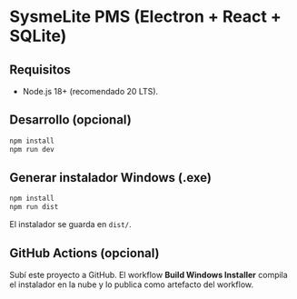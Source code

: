 # SysmeLite PMS (Electron + React + SQLite)

## Requisitos
- Node.js 18+ (recomendado 20 LTS).

## Desarrollo (opcional)
```bash
npm install
npm run dev
```

## Generar instalador Windows (.exe)
```bash
npm install
npm run dist
```
El instalador se guarda en `dist/`.

## GitHub Actions (opcional)
Subí este proyecto a GitHub. El workflow **Build Windows Installer** compila el instalador en la nube
y lo publica como artefacto del workflow.